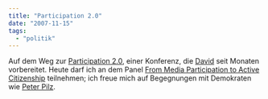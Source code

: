 ```yaml
---
title: "Participation 2.0"
date: "2007-11-15"
tags: 
  - "politik"
---
```


Auf dem Weg zur [Participation 2.0](http://wiki.civilmedia.eu/index.php/Main_Page "Main Page - Civilmedia"), einer Konferenz, die [David](http://politik.netzkompetenz.at/ "politik.netzkompetenz.at") seit Monaten vorbereitet. Heute darf ich an dem Panel [From Media Participation to Active Citizenship](http://wiki.civilmedia.eu/index.php/Panel:_From_Media_Participation_to_Active_Citizenship "Panel: From Media Participation to Active Citizenship - Civilmedia") teilnehmen; ich freue mich auf Begegnungen mit Demokraten wie [Peter Pilz](http://www.peterpilz.at/ "Peter Pilz Nationalratsabgeordneter Österreich Wien").
